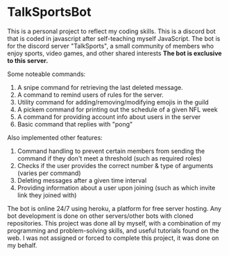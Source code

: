 # TalkSportsBot
This is a personal project to reflect my coding skills. 
This is a discord bot that is coded in javascript after self-teaching myself JavaScript. 
The bot is for the discord server "TalkSports", a small community of members who enjoy sports, video games, and other shared interests
**The bot is exclusive to this server.**

Some noteable commands:
1) A snipe command for retrieving the last deleted message.
2) A command to remind users of rules for the server.
3) Utility command for adding/removing/modifying emojis in the guild
4) A pickem command for printing out the schedule of a given NFL week
5) A command for providing account info about users in the server
6) Basic command that replies with "pong"

Also implemented other features:
1) Command handling to prevent certain members from sending the command if they don't meet a threshold (such as required roles)
2) Checks if the user provides the correct number & type of arguments (varies per command)
3) Deleting messages after a given time interval
4) Providing information about a user upon joining (such as which invite link they joined with)

The bot is online 24/7 using heroku, a platform for free server hosting. Any bot development is done on other servers/other bots with cloned repositories.
This project was done all by myself, with a combination of my programming and problem-solving skills, and useful tutorials found on the web. I was not assigned or forced
to complete this project, it was done on my behalf.
